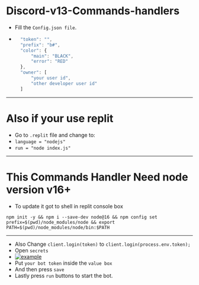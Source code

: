 # Discord-v13-Commands-handlers

- Fill the `Config.json file`.
- ```js
    "token": "",
    "prefix": "b#",
    "color": {
        "main": "BLACK",
        "error": "RED"
    },
    "owner": [
        "your user id",
        "other developer user id"
    ]
    ```

---

# Also if your use replit
- Go to `.replit` file and change to:
- `language = "nodejs"`
- `run = "node index.js"`
---
# This Commands Handler Need node version v16+
- To update it got to shell in replit console box
```
npm init -y && npm i --save-dev node@16 && npm config set prefix=$(pwd)/node_modules/node && export PATH=$(pwd)/node_modules/node/bin:$PATH
```
---
- Also Change `client.login(token)` to `client.login(process.env.token);`
- Open `secrets`
- [![example](https://cdn.discordapp.com/attachments/853617109560328192/922205086665572402/unknown.jpg)](https://cdn.discordapp.com/attachments/853617109560328192/922205086665572402/unknown.jpg)
- Put `your bot token` inside the `value box`
- And then press `save`
- Lastly press `run` buttons to start the bot.

